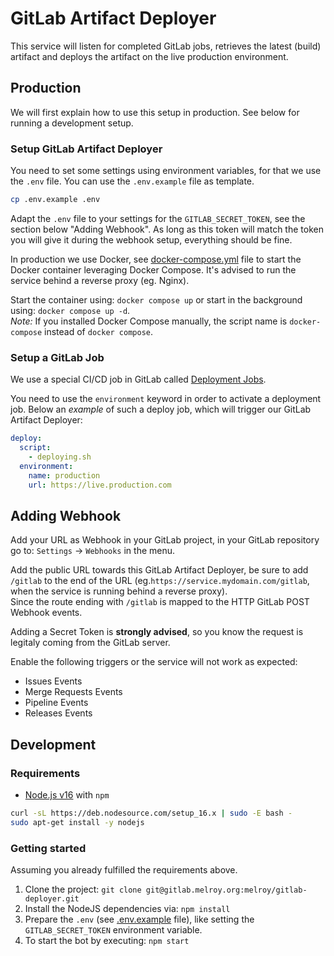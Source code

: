 # GitLab Artifact Deployer

This service will listen for completed GitLab jobs, retrieves the latest (build) artifact and deploys the artifact on the live production environment.

## Production

We will first explain how to use this setup in production. See below for running a development setup.

### Setup GitLab Artifact Deployer

You need to set some settings using environment variables, for that we use the `.env` file. You can use the `.env.example` file as template.

```sh
cp .env.example .env
```

Adapt the `.env` file to your settings for the `GITLAB_SECRET_TOKEN`, see the section below "Adding Webhook". As long as this token will match the token you will give it during the webhook setup, everything should be fine.

In production we use Docker, see [docker-compose.yml](docker-compose.yml) file to start the Docker container leveraging Docker Compose. It's advised to run the service behind a reverse proxy (eg. Nginx).

Start the container using: `docker compose up` or start in the background using: `docker compose up -d`.  
_Note:_ If you installed Docker Compose manually, the script name is `docker-compose` instead of `docker compose`.

### Setup a GitLab Job

We use a special CI/CD job in GitLab called [Deployment Jobs](https://docs.gitlab.com/ee/ci/jobs/index.html#deployment-jobs).

You need to use the `environment` keyword in order to activate a deployment job. Below an _example_ of such a deploy job, which will trigger our GitLab Artifact Deployer:

```yml
deploy:
  script:
    - deploying.sh
  environment:
    name: production
    url: https://live.production.com
```

## Adding Webhook

Add your URL as Webhook in your GitLab project, in your GitLab repository go to: `Settings` -> `Webhooks` in the menu.

Add the public URL towards this GitLab Artifact Deployer, be sure to add `/gitlab` to the end of the URL (eg.`https://service.mydomain.com/gitlab`, when the service is running behind a reverse proxy).  
Since the route ending with `/gitlab` is mapped to the HTTP GitLab POST Webhook events.

Adding a Secret Token is **strongly advised**, so you know the request is legitaly coming from the GitLab server.

Enable the following triggers or the service will not work as expected:

- Issues Events
- Merge Requests Events
- Pipeline Events
- Releases Events

## Development

### Requirements

- [Node.js v16](https://nodejs.org/en/download/) with `npm`

```sh
curl -sL https://deb.nodesource.com/setup_16.x | sudo -E bash -
sudo apt-get install -y nodejs
```

### Getting started

Assuming you already fulfilled the requirements above.

1. Clone the project: `git clone git@gitlab.melroy.org:melroy/gitlab-deployer.git`
2. Install the NodeJS dependencies via: `npm install`
3. Prepare the `.env` (see [.env.example](.env.example) file), like setting the `GITLAB_SECRET_TOKEN` environment variable.
4. To start the bot by executing: `npm start`

